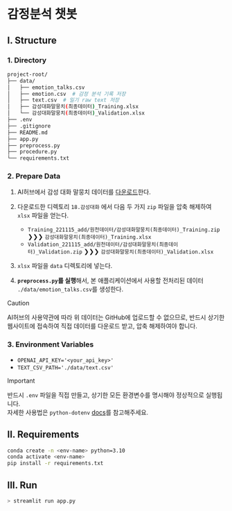 # 감정분석 챗봇

## I. Structure

### 1. Directory

```bash
project-root/
├── data/
│   ├── emotion_talks.csv
│   ├── emotion.csv  # 감정 분석 기록 저장
│   ├── text.csv  # 일기 raw text 저장
│   ├── 감성대화말뭉치(최종데이터)_Training.xlsx
│   └── 감성대화말뭉치(최종데이터)_Validation.xlsx
├── .env
├── .gitignore
├── README.md
├── app.py
├── preprocess.py
├── procedure.py
└── requirements.txt
```

### 2. Prepare Data

1. AI허브에서 감성 대화 말뭉치 데이터를 [다운로드](https://aihub.or.kr/aihubdata/data/view.do?dataSetSn=86)한다.  

2. 다운로드한 디렉토리 `18.감성대화` 에서 다음 두 가지 `zip` 파일을 압축 해제하여 `xlsx` 파일을 얻는다.  
    - `Training_221115_add/원천데이터/감성대화말뭉치(최종데이터)_Training.zip` ❯❯❯ `감성대화말뭉치(최종데이터)_Training.xlsx`
    - `Validation_221115_add/원천데이터/감성대화말뭉치(최종데이터)_Validation.zip` ❯❯❯ `감성대화말뭉치(최종데이터)_Validation.xlsx`

3. `xlsx` 파일을 `data` 디렉토리에 넣는다.  

4. **`preprocess.py`를 실행**해서, 본 애플리케이션에서 사용할 전처리된 데이터 `./data/emotion_talks.csv`를 생성한다.  
> [!CAUTION]
> AI허브의 사용약관에 따라 위 데이터는 GitHub에 업로드할 수 없으므로, 반드시 상기한 웹사이트에 접속하여 직접 데이터를 다운로드 받고, 압축 해제하여야 합니다.

### 3. Environment Variables

- `OPENAI_API_KEY='<your_api_key>'`
- `TEXT_CSV_PATH='./data/text.csv'`

> [!IMPORTANT]
> 반드시 `.env` 파일을 직접 만들고, 상기한 모든 환경변수를 명시해야 정상적으로 실행됩니다.  
> 자세한 사용법은 `python-dotenv` [docs](https://pypi.org/project/python-dotenv/)를 참고해주세요.

## II. Requirements

```bash
conda create -n <env-name> python=3.10
conda activate <env-name>
pip install -r requirements.txt
```

## III. Run

```bash
> streamlit run app.py
```
